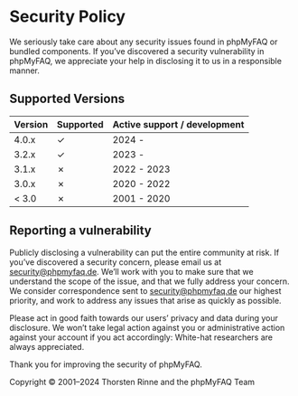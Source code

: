 # Security Policy

We seriously take care about any security issues found in phpMyFAQ or bundled components. If you’ve discovered a
security vulnerability in phpMyFAQ, we appreciate your help in disclosing it to us in a responsible manner.

## Supported Versions

| Version | Supported | Active support / development |
| ------- | --------- | ---------------------------- |
| 4.0.x   | ✓         | 2024 -                       |
| 3.2.x   | ✓         | 2023 -                       |
| 3.1.x   | ✗         | 2022 - 2023                  |
| 3.0.x   | ✗         | 2020 - 2022                  |
| < 3.0   | ✗         | 2001 - 2020                  |

## Reporting a vulnerability

Publicly disclosing a vulnerability can put the entire community at risk. If you’ve discovered a security concern,
please email us at security@phpmyfaq.de. We’ll work with you to make sure that we understand the scope of the issue,
and that we fully address your concern. We consider correspondence sent to security@phpmyfaq.de our highest priority,
and work to address any issues that arise as quickly as possible.

Please act in good faith towards our users’ privacy and data during your disclosure. We won’t take legal action against
you or administrative action against your account if you act accordingly: White-hat researchers are always appreciated.

Thank you for improving the security of phpMyFAQ.

Copyright © 2001–2024 Thorsten Rinne and the phpMyFAQ Team
